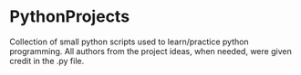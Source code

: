 # PythonProjects
Collection of small python scripts used to learn/practice python programming. All authors from the project ideas, when needed, were given credit in the .py file.
